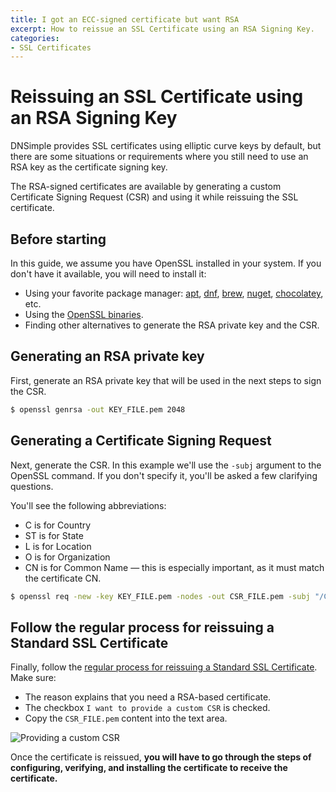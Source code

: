 ```yaml
---
title: I got an ECC-signed certificate but want RSA
excerpt: How to reissue an SSL Certificate using an RSA Signing Key.
categories:
- SSL Certificates
---
```


# Reissuing an SSL Certificate using an RSA Signing Key

DNSimple provides SSL certificates using elliptic curve keys by default, but there are some situations or requirements where you still need to use an RSA key as the certificate signing key.

The RSA-signed certificates are available by generating a custom Certificate Signing Request (CSR) and using it while reissuing the SSL certificate.

## Before starting

In this guide, we assume you have OpenSSL installed in your system. If you don't have it available, you will need to install it:

* Using your favorite package manager: [apt](https://packages.debian.org/bullseye/openssl), [dnf](https://packages.fedoraproject.org/pkgs/openssl/openssl/), [brew](https://formulae.brew.sh/formula/openssl@3), [nuget](https://www.nuget.org/packages/open_ssl), [chocolatey](https://community.chocolatey.org/packages/openssl), etc.
* Using the [OpenSSL binaries](https://wiki.openssl.org/index.php/Binaries).
* Finding other alternatives to generate the RSA private key and the CSR.

## Generating an RSA private key

First, generate an RSA private key that will be used in the next steps to sign the CSR.

```bash
$ openssl genrsa -out KEY_FILE.pem 2048
```

## Generating a Certificate Signing Request

Next, generate the CSR. In this example we'll use the `-subj` argument to the OpenSSL command. If you don't specify it, you'll be asked a few clarifying questions.

<info>
You'll see the following abbreviations:

* C is for Country
* ST is for State
* L is for Location
* O is for Organization
* CN is for Common Name — this is especially important, as it must match the certificate CN.
</info>

```bash
$ openssl req -new -key KEY_FILE.pem -nodes -out CSR_FILE.pem -subj "/C=US/ST=FL/L=Melbourne/O=dnsimple/CN=subdomain.example.com"
```

## Follow the regular process for reissuing a Standard SSL Certificate

Finally, follow the [regular process for reissuing a Standard SSL Certificate](/articles/reissuing-ssl-certificate/). Make sure:

* The reason explains that you need a RSA-based certificate.
* The checkbox `I want to provide a custom CSR` is checked.
* Copy the `CSR_FILE.pem` content into the text area.

![Providing a custom CSR](/files/reissue-with-custom-csr.png)

Once the certificate is reissued, **you will have to go through the steps of configuring, verifying, and installing the certificate to receive the certificate.**

